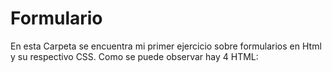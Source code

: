 # Formulario
En esta Carpeta se encuentra mi primer ejercicio sobre formularios en Html y su respectivo CSS. Como se puede observar hay 4 HTML:
